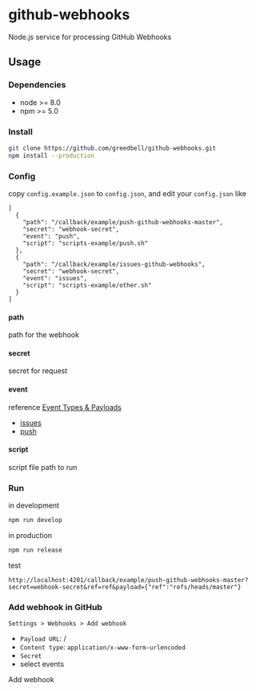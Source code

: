 # github-webhooks

Node.js service for processing GitHub Webhooks

## Usage

### Dependencies

* node >= 8.0
* npm >= 5.0

### Install

```sh
git clone https://github.com/greedbell/github-webhooks.git
npm install --production
```

### Config

copy `config.example.json` to `config.json`, and edit your `config.json` like

```
[
  {
    "path": "/callback/example/push-github-webhooks-master",
    "secret": "webhook-secret",
    "event": "push",
    "script": "scripts-example/push.sh"
  },
  {
    "path": "/callback/example/issues-github-webhooks",
    "secret": "webhook-secret",
    "event": "issues",
    "script": "scripts-example/other.sh"
  }
]
```

#### path

path for the webhook

#### secret

secret for request

#### event

reference [Event Types & Payloads](https://developer.github.com/v3/activity/events/types/)

* [issues](https://developer.github.com/v3/activity/events/types/#issuesevent)
* [push](https://developer.github.com/v3/activity/events/types/#pushevent)

#### script

script file path to run

### Run

in development

```sh
npm run develop
```

in production

```sh
npm run release
```

test

```
http://localhost:4201/callback/example/push-github-webhooks-master?secret=webhook-secret&ref=ref&payload={"ref":"refs/heads/master"}
```

### Add webhook in GitHub

```
Settings > Webhooks > Add webhook
```

* `Payload URL`: <domain>/<path in config.json>
* `Content type`: `application/x-www-form-urlencoded`
* `Secret` <secret in config.json>
* select events

Add webhook
